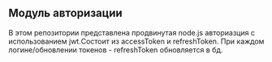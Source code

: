 ## Модуль авторизации

В этом репозитории представлена продвинутая node.js авториазция с использованием jwt.Состоит из accessToken и refreshToken. При каждом логине/обновлении токенов - refreshToken обновляется в бд.
